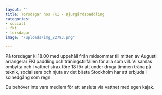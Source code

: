 ```yaml
---
layout: ''
title: Torsdagar hos FKI - Djurgårdspaddling
categories:
- socialt
- fki
- torsdagar
image: "/uploads/img_22793.png"

---
```

På torsdagar kl 18.00 med uppehåll från midsommar till mitten av Augusti arrangerar FKI paddling och träningstillfällen för alla som vill. Vi samlas ombytta och i vattnet strax före 18 för att under dryga timmen träna på teknik, socialisera och njuta av det bästa Stockholm har att erbjuda i solnedgång som regn. 

Du behöver inte vara medlem för att ansluta via vattnet med egen kajak.